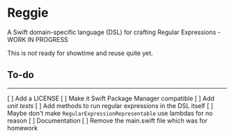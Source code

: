# Reggie
A Swift domain-specific language (DSL) for crafting Regular Expressions - WORK IN PROGRESS

This is *not* ready for showtime and reuse quite yet.

## To-do
---

[ ] Add a LICENSE
[ ] Make it Swift Package Manager compatible
[ ] Add *unit tests*
[ ] Add methods to run regular expressions in the DSL itself
[ ] Maybe don't make `RegularExpressionRepresentable` use lambdas for no reason
[ ] Documentation
[ ] Remove the main.swift file which was for homework
